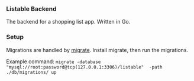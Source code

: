 ### Listable Backend

The backend for a shopping list app. Written in Go.

### Setup

Migrations are handled by [migrate](https://github.com/golang-migrate/migrate). Install migrate, then run the migrations.

Example command: `migrate -database "mysql://root:password@tcp(127.0.0.1:3306)/listable"  -path ./db/migrations/ up`
